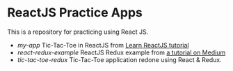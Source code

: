 # ReactJS Practice Apps

This is a repository for practicing using React JS.

-   *my-app* Tic-Tac-Toe in ReactJS from [Learn ReactJS tutorial][1] 
-   *react-redux-example* ReactJS Redux example from [a tutorial on Medium][2]
-   *tic-tac-toe-redux* Tic-Tac-Toe application redone using React & Redux.

[1]: https://reactjs.org/tutorial/tutorial.html
[2]: https://medium.com/@notrab/getting-started-with-create-react-app-redux-react-router-redux-thunk-d6a19259f71f